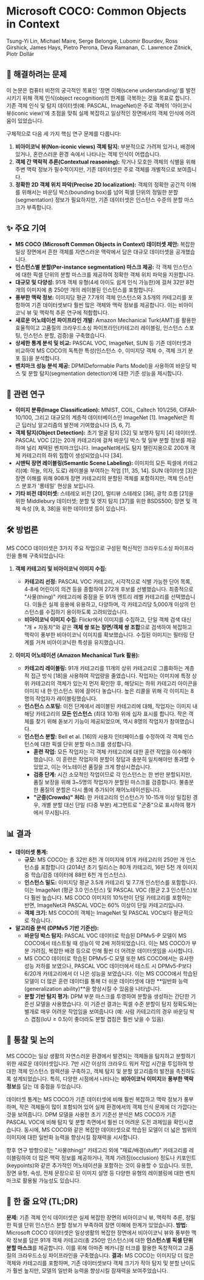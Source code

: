 # Microsoft COCO: Common Objects in Context
Tsung-Yi Lin, Michael Maire, Serge Belongie, Lubomir Bourdev, Ross Girshick, James Hays, Pietro Perona, Deva Ramanan, C. Lawrence Zitnick, Piotr Dollár

## 🧩 해결하려는 문제
이 논문은 컴퓨터 비전의 궁극적인 목표인 '장면 이해(scene understanding)'를 발전시키기 위해 객체 인식(object recognition)의 한계를 극복하는 것을 목표로 합니다. 기존 객체 인식 및 탐지 데이터셋(예: PASCAL, ImageNet)은 주로 객체의 '아이코닉 뷰(iconic view)'에 초점을 맞춰 실제 복잡하고 일상적인 장면에서의 객체 인식에 어려움이 있었습니다.

구체적으로 다음 세 가지 핵심 연구 문제를 다룹니다:
1.  **비아이코닉 뷰(Non-iconic views) 객체 탐지:** 부분적으로 가려져 있거나, 배경에 있거나, 혼란스러운 환경 속에서 나타나는 객체 인식이 어렵습니다.
2.  **객체 간 맥락적 추론(Contextual reasoning):** 작거나 모호한 객체의 식별을 위해 주변 맥락 정보가 필수적이지만, 기존 데이터셋은 주로 객체를 개별적으로 보여줍니다.
3.  **정확한 2D 객체 위치 파악(Precise 2D localization):** 객체의 정확한 공간적 이해를 위해서는 바운딩 박스(bounding box)를 넘어 픽셀 단위의 정밀한 분할(segmentation) 정보가 필요하지만, 기존 데이터셋은 인스턴스 수준의 분할 마스크가 부족합니다.

## ✨ 주요 기여
*   **MS COCO (Microsoft Common Objects in Context) 데이터셋 제안:** 복잡한 일상 장면에서 흔한 객체를 자연스러운 맥락에서 담은 대규모 데이터셋을 공개했습니다.
*   **인스턴스별 분할(Per-instance segmentation) 마스크 제공:** 각 객체 인스턴스에 대한 픽셀 단위의 분할 마스크를 제공하여 정확한 객체 위치 파악을 지원합니다.
*   **대규모 및 다양성:** 91개 객체 유형(4세 아이도 쉽게 인식 가능한)에 걸쳐 32만 8천 개의 이미지에 총 250만 개의 레이블된 인스턴스를 포함합니다.
*   **풍부한 맥락 정보:** 이미지당 평균 7.7개의 객체 인스턴스와 3.5개의 카테고리를 포함하여 기존 데이터셋보다 훨씬 많은 객체와 맥락 정보를 제공합니다. 이는 비아이코닉 뷰 및 맥락적 추론 연구에 적합합니다.
*   **새로운 어노테이션 파이프라인 개발:** Amazon Mechanical Turk(AMT)를 활용한 효율적이고 고품질의 크라우드소싱 파이프라인(카테고리 레이블링, 인스턴스 스포팅, 인스턴스 분할, 검증)을 구축했습니다.
*   **상세한 통계 분석 및 비교:** PASCAL VOC, ImageNet, SUN 등 기존 데이터셋과 비교하여 MS COCO의 독특한 특성(인스턴스 수, 이미지당 객체 수, 객체 크기 분포 등)을 분석합니다.
*   **벤치마크 성능 분석 제공:** DPM(Deformable Parts Model)을 사용하여 바운딩 박스 및 분할 탐지(segmentation detection)에 대한 기준 성능을 제시합니다.

## 📎 관련 연구
*   **이미지 분류(Image Classification):** MNIST, COIL, Caltech 101/256, CIFAR-10/100, 그리고 대규모의 계층적 데이터베이스인 ImageNet [1]. ImageNet은 최근 딥러닝 알고리즘의 발전에 기여했습니다 [5, 6, 7].
*   **객체 탐지(Object Detection):** 초기 얼굴 탐지 [32] 및 보행자 탐지 [4] 데이터셋. PASCAL VOC [2]는 20개 카테고리에 걸쳐 바운딩 박스 및 일부 분할 정보를 제공하며 널리 채택된 벤치마크입니다. ImageNet에서도 탐지 챌린지용으로 200개 객체 카테고리의 하위 집합이 생성되었습니다 [34].
*   **시맨틱 장면 레이블링(Semantic Scene Labeling):** 이미지의 모든 픽셀에 카테고리(예: 하늘, 의자, 도로) 레이블을 부여하는 작업 [11, 35, 14]. SUN 데이터셋 [3]은 장면 이해를 위해 908개 장면 카테고리의 분할된 객체를 포함하지만, 객체 인스턴스 분포가 '롱테일' 현상을 보입니다.
*   **기타 비전 데이터셋:** 스테레오 비전 [20], 멀티뷰 스테레오 [36], 광학 흐름 [21]을 위한 Middlebury 데이터셋; 분할 및 엣지 탐지 [37]를 위한 BSDS500; 장면 및 객체 속성 [9, 8, 38]을 위한 데이터셋 등이 있습니다.

## 🛠️ 방법론
MS COCO 데이터셋은 3가지 주요 작업으로 구성된 혁신적인 크라우드소싱 파이프라인을 통해 구축되었습니다:

1.  **객체 카테고리 및 비아이코닉 이미지 수집:**
    *   **카테고리 선정:** PASCAL VOC 카테고리, 시각적으로 식별 가능한 단어 목록, 4-8세 어린이의 의견 등을 종합하여 272개 후보를 선별했습니다. 최종적으로 "사물(thing)" 카테고리에 중점을 둔 91개 엔트리 레벨 카테고리를 선택했습니다. 이들은 실제 응용에 유용하고, 다양하며, 각 카테고리당 5,000개 이상의 인스턴스를 수집하기 용이하도록 고려되었습니다.
    *   **비아이코닉 이미지 수집:** Flickr에서 이미지를 수집하고, 단일 객체 검색 대신 "개 + 자동차"와 같은 **객체 쌍 또는 장면/객체 쌍 조합**으로 검색하여 복잡하고 맥락이 풍부한 비아이코닉 이미지를 확보했습니다. 수집된 이미지는 필터링 단계를 거쳐 비아이코닉한 특성을 유지했습니다.

2.  **이미지 어노테이션 (Amazon Mechanical Turk 활용):**
    *   **카테고리 레이블링:** 91개 카테고리를 11개의 상위 카테고리로 그룹화하는 계층적 접근 방식 [18]을 사용하여 작업량을 줄였습니다. 작업자는 이미지에 특정 상위 카테고리의 객체가 있는지 먼저 확인한 후, 해당되는 하위 카테고리 아이콘을 이미지 내 한 인스턴스 위에 끌어다 놓습니다. 높은 리콜을 위해 각 이미지는 8명의 작업자가 레이블링했습니다.
    *   **인스턴스 스포팅:** 이전 단계에서 레이블된 카테고리에 대해, 작업자는 이미지 내 해당 카테고리의 **모든 인스턴스** (최대 10개) 위에 십자 표시를 합니다. 작은 객체를 찾기 위해 돋보기 기능이 제공되었으며, 역시 8명의 작업자가 참여했습니다.
    *   **인스턴스 분할:** Bell et al. [16]의 사용자 인터페이스를 수정하여 각 객체 인스턴스에 대한 픽셀 단위 분할 마스크를 생성합니다.
        *   **훈련 작업:** 모든 작업자는 각 객체 카테고리에 대한 훈련 작업을 이수해야 했습니다. 이 훈련은 작업자의 분할이 정답과 충분히 일치해야만 통과할 수 있었고, 이는 어노테이션 품질을 크게 향상시켰습니다.
        *   **검증 단계:** 시간 소모적인 작업이므로 각 인스턴스는 한 번만 분할되지만, 품질 보장을 위해 3~5명의 작업자가 분할된 마스크를 검증합니다. 불충분한 품질의 분할은 다시 풀에 추가되어 재어노테이션됩니다.
        *   **"군중(Crowds)" 처리:** 한 카테고리의 인스턴스가 10-15개 이상 밀집된 경우, 개별 분할 대신 단일 (다중 부분) 세그먼트로 "군중"으로 표시하여 평가에서 무시됩니다.

## 📊 결과
*   **데이터셋 통계:**
    *   **규모:** MS COCO는 총 32만 8천 개 이미지에 91개 카테고리의 250만 개 인스턴스를 포함합니다 (2014년 초기 릴리스는 80개 카테고리, 16만 5천 개 이미지 중 학습/검증 데이터에 88만 6천 개 인스턴스).
    *   **인스턴스 밀도:** 이미지당 평균 3.5개 카테고리 및 7.7개 인스턴스를 포함합니다. 이는 ImageNet (평균 3.0 인스턴스) 및 PASCAL VOC (평균 2.3 인스턴스)보다 훨씬 높습니다. MS COCO 이미지의 10%만이 단일 카테고리를 포함하는 반면, ImageNet과 PASCAL VOC는 60% 이상이 단일 카테고리입니다.
    *   **객체 크기:** MS COCO의 객체는 ImageNet 및 PASCAL VOC보다 평균적으로 작습니다.
*   **알고리즘 분석 (DPMv5 기반 기준선):**
    *   **바운딩 박스 탐지:** PASCAL VOC 데이터로 학습된 DPMv5-P 모델이 MS COCO에서 테스트될 때 성능이 약 2배 저하되었습니다. 이는 MS COCO가 부분 가려짐, 복잡한 배경 등으로 인해 훨씬 더 어려운 데이터셋임을 시사합니다.
    *   MS COCO 데이터로 학습된 DPMv5-C 모델 또한 MS COCO에서는 유사한 성능 저하를 보였으나, PASCAL VOC 데이터에서 테스트 시 DPMv5-P보다 6/20개 카테고리에서 더 나은 성능을 보였습니다. 이는 MS COCO에서 학습된 모델이 더 많은 훈련 데이터를 통해 더 쉬운 데이터셋에 대한 **일반화 능력(generalization ability)**을 향상시킬 수 있음을 나타냅니다.
    *   **분할 기반 탐지 평가:** DPM 부분 마스크를 투영하여 분할을 생성하는 간단한 기준선 모델을 사용했습니다. 이 기준선 결과는 픽셀 수준 분할이 탐지 정확도와는 별개로 매우 어려운 작업임을 보여줍니다 (예: 사람 카테고리의 경우 바운딩 박스 겹침($\text{IoU} \ge 0.5$)이 좋더라도 분할 겹침은 훨씬 낮을 수 있음).

## 🧠 통찰 및 논의
MS COCO는 일상 생활의 자연스러운 환경에서 발견되는 객체들을 탐지하고 분할하기 위한 새로운 데이터셋입니다. 7만 시간 이상의 크라우드 워커 작업 시간을 투입하여 방대한 객체 인스턴스 컬렉션을 구축하고, 객체 탐지 및 분할 알고리즘의 발전을 촉진하도록 설계되었습니다. 특히, 다양한 시점에서 나타나는 **비아이코닉 이미지**와 **풍부한 맥락 정보**를 담는 데 중점을 두었습니다.

데이터셋 통계는 MS COCO가 기존 데이터셋에 비해 훨씬 복잡하고 맥락 정보가 풍부하며, 작은 객체들이 많이 포함되어 있어 실제 환경에서의 객체 인식 문제에 더 가깝다는 것을 보여줍니다. DPM 모델을 사용한 초기 기준선 분석은 MS COCO가 기존 PASCAL VOC에 비해 탐지 및 분할 측면에서 훨씬 더 어려운 도전 과제임을 확인시켰습니다. 동시에, MS COCO와 같은 복잡한 데이터셋으로 학습된 모델이 더 넓은 범위의 이미지에 대한 일반화 능력을 향상시킬 잠재력을 시사합니다.

향후 연구 방향으로는 "사물(thing)" 카테고리 외에 "재료/배경(stuff)" 카테고리를 레이블링하여 더 많은 맥락 정보를 제공하거나, 객체 가려짐(occlusion) 정도나 키포인트(keypoints)와 같은 추가적인 어노테이션을 포함하는 것이 유용할 수 있습니다. 또한, 장면 유형, 속성, 전체 문장으로 된 이미지 설명 등 다양한 유형의 레이블링에 대한 벤치마크로 활용될 가능성도 있습니다.

## 📌 한 줄 요약 (TL;DR)
**문제:** 기존 객체 인식 데이터셋은 실제 복잡한 장면의 비아이코닉 뷰, 맥락적 추론, 정밀한 픽셀 단위 인스턴스 분할 정보가 부족하여 장면 이해에 한계가 있었습니다.
**방법:** Microsoft COCO 데이터셋은 일상생활의 복잡한 장면에서 비아이코닉 뷰와 풍부한 맥락 정보를 담은 91개 객체 카테고리(총 250만 인스턴스)에 대한 **인스턴스별 픽셀 단위 분할 마스크**를 제공합니다. 이를 위해 아마존 메카니컬 터크를 활용한 독창적이고 고품질의 크라우드소싱 파이프라인을 구축했습니다.
**결과:** MS COCO는 이미지당 더 많은 객체와 카테고리를 포함하며, 기존 데이터셋보다 객체 크기가 작아 탐지 및 분할 난이도가 훨씬 높지만, 모델의 일반화 능력을 향상시킬 잠재력을 보여주었습니다.